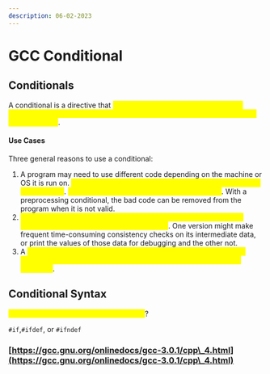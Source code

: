 ```yaml
---
description: 06-02-2023
---
```


# GCC Conditional

## Conditionals

A conditional is a directive that <mark style="color:yellow;">INSTRUCTS the preprocessor to select whether or not to include a chunk of code in the final token stream passed to the compiler</mark>.&#x20;

#### Use Cases

Three general reasons to use a conditional:

1. A program may need to use different code depending on the machine or OS it is run on. <mark style="color:yellow;">Sometimes, data types or constants may not exist on the other system</mark>. <mark style="color:yellow;">The compiler would simply reject the program</mark>. With a preprocessing conditional, the bad code can be removed from the program when it is not valid.
2. <mark style="color:yellow;">You may have a situation where you want to be able to compile the same source file into two different programs</mark>. One version might make frequent time-consuming consistency checks on its intermediate data, or print the values of those data for debugging and the other not.&#x20;
3. A <mark style="color:yellow;">conditional whose condition is always false is one way to exclude code from the program but keep it as a sort of comment for future reference</mark>.

## Conditional Syntax

<mark style="color:yellow;">So, what does a conditional look like in C</mark>?

`#if`,`#ifdef`, or `#ifndef`

### [https://gcc.gnu.org/onlinedocs/gcc-3.0.1/cpp\_4.html](https://gcc.gnu.org/onlinedocs/gcc-3.0.1/cpp\_4.html)
